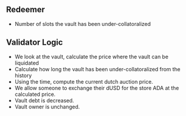 ## Redeemer
- Number of slots the vault has been under-collatoralized

## Validator Logic
- We look at the vault, calculate the price where the vault can be liquidated
- Calculate how long the vault has been under-collatoralized from the history
- Using the time, compute the current dutch auction price.
- We allow someone to exchange their dUSD for the store ADA at the calculated price.
- Vault debt is decreased.
- Vault owner is unchanged.
